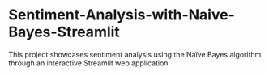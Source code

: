 # Sentiment-Analysis-with-Naive-Bayes-Streamlit
This project showcases sentiment analysis using the Naïve Bayes algorithm through an interactive Streamlit web application.
